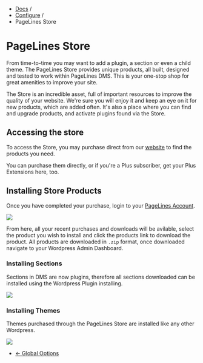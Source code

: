 <div class="row-fluid">
	<div class="span12">
		<ul class="breadcrumb">
  			<li><a href="http://docs.pagelines.com/">Docs</a> <span class="divider">/</span></li>
  			<li><a href="http://docs.pagelines.com/configure">Configure</a> <span class="divider">/</span></li>
  			<li class="active">PageLines Store</li>
		</ul>
	</div>
</div>

# PageLines Store #

From time-to-time you may want to add a plugin, a section or even a child theme. The PageLines Store provides unique products, all built, designed and tested to work within PageLines DMS. This is your one-stop shop for great amenities to improve your site.

The Store is an incredible asset, full of important resources to improve the quality of your website. We're sure you will enjoy it and keep an eye on it for new products, which are added often.  It's also a place where you can find and upgrade products, and activate plugins found via the Store.

## Accessing the store ##

To access the Store, you may purchase direct from our [website](http://www.pagelines.com/shop) to find the products you need.

You can purchase them directly, or if you're a Plus subscriber, get your Plus Extensions here, too.

## Installing Store Products ##

Once you have completed your purchase, login to your [PageLines Account](http://www.pagelines.com/my-account/).

![](https://raw.github.com/pagelines/Docs/master/gh-pages-template/public/img/account-page.jpg)

From here, all your recent purchases and downloads will be avilable, select the product you wish to install and click the products link to download the product. All products are downloaded in `.zip` format, once downloaded navigate to your Wordpress Admin Dashboard.

### Installing Sections ###

Sections in DMS are now plugins, therefore all sections downloaded can be installed using the Wordpress Plugin installing.

![](https://raw.github.com/pagelines/Docs/master/gh-pages-template/public/img/install-plugins-sections.jpg)

### Installing Themes ###

Themes purchased through the PageLines Store are installed like any other Wordpress.

![](https://raw.github.com/pagelines/Docs/master/gh-pages-template/public/img/install-themes.jpg)

<div class="row-fluid">
	<div class="span12">
		<ul class="pager">
			<li class="pull-left"><a href="http://docs.pagelines.com/configure/global-options">&larr; Global Options</a></li>
  		</ul>
	</div>
</div>
